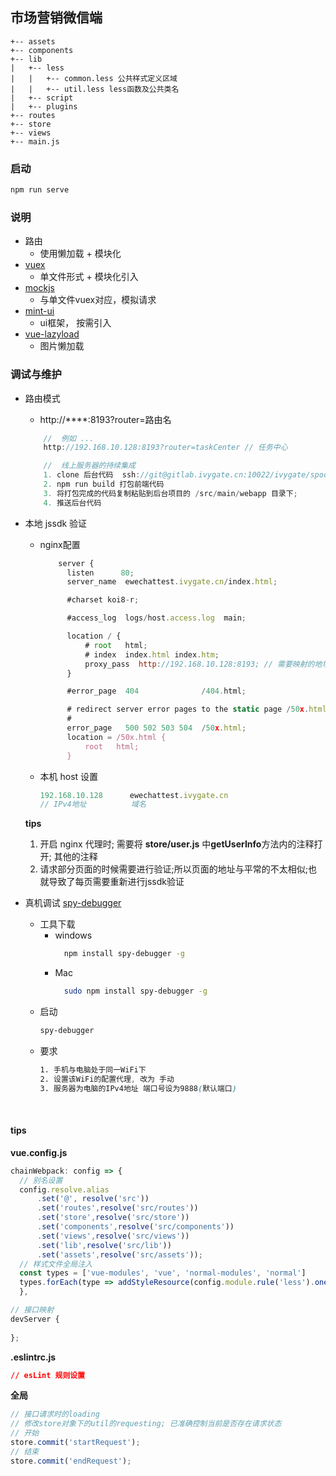 ## 市场营销微信端

```node
+-- assets
+-- components
+-- lib
|   +-- less
|   |   +-- common.less 公共样式定义区域
|   |   +-- util.less less函数及公共类名
|   +-- script
|   +-- plugins
+-- routes
+-- store
+-- views
+-- main.js
```

### 启动
```bash
npm run serve
```

### 说明

- 路由
  - 使用懒加载 + 模块化
- [vuex](https://vuex.vuejs.org/zh/)
  - 单文件形式 + 模块化引入
- [mockjs](https://github.com/nuysoft/Mock/wiki/Getting-Started)
  - 与单文件vuex对应，模拟请求<!-- 取消 -->
- [mint-ui](http://mint-ui.github.io/docs/#/zh-cn2)
  - ui框架， 按需引入
- [vue-lazyload](https://github.com/hilongjw/vue-lazyload)
  - 图片懒加载

### 调试与维护
  - 路由模式
    - http://****:8193?router=路由名
    ```javascript
        //  例如 ...
        http://192.168.10.128:8193?router=taskCenter // 任务中心
    ```
    ```javascript
        //  线上服务器的持续集成
        1. clone 后台代码  ssh://git@gitlab.ivygate.cn:10022/ivygate/spoc-market-wechat.git
        2. npm run build 打包前端代码
        3. 将打包完成的代码复制粘贴到后台项目的 /src/main/webapp 目录下;
        4. 推送后台代码
    ```
  - 本地 jssdk 验证
    - nginx配置
        ```javascript
            server {
              listen      80;
              server_name  ewechattest.ivygate.cn/index.html;

              #charset koi8-r;

              #access_log  logs/host.access.log  main;

              location / {
                  # root   html;
                  # index  index.html index.htm;
                  proxy_pass  http://192.168.10.128:8193; // 需要映射的地址
              }

              #error_page  404              /404.html;

              # redirect server error pages to the static page /50x.html
              #
              error_page   500 502 503 504  /50x.html;
              location = /50x.html {
                  root   html;
              }
        ```
    - 本机 host 设置
      ```javascript
      192.168.10.128      ewechattest.ivygate.cn
      // IPv4地址          域名
      ```

    **tips**

    1. 开启 nginx 代理时; 需要将 **store/user.js** 中**getUserInfo**方法内的注释打开; 其他的注释
    2. 请求部分页面的时候需要进行验证;所以页面的地址与平常的不太相似;也就导致了每页需要重新进行jssdk验证

- 真机调试 [spy-debugger](https://www.npmjs.com/package/spy-debugger)

  - 工具下载
    - windows 
      ```bash
        npm install spy-debugger -g 
      ```
    - Mac
      ```bash
        sudo npm install spy-debugger -g
      ```
  - 启动
    ```bash
    spy-debugger
    ```
  - 要求
    ```css
    1. 手机与电脑处于同一WiFi下
    2. 设置该WiFi的配置代理, 改为 手动
    3. 服务器为电脑的IPv4地址 端口号设为9888(默认端口)
    ```
    ​

#### tips

**vue.config.js**

```javascript
chainWebpack: config => {
  // 别名设置
  config.resolve.alias
      .set('@', resolve('src'))
      .set('routes',resolve('src/routes'))
      .set('store',resolve('src/store'))
      .set('components',resolve('src/components'))
      .set('views',resolve('src/views'))
      .set('lib',resolve('src/lib'))
      .set('assets',resolve('src/assets'));
  // 样式文件全局注入
  const types = ['vue-modules', 'vue', 'normal-modules', 'normal']
  types.forEach(type => addStyleResource(config.module.rule('less').oneOf(type)))
  },
```

```javascript
// 接口映射
devServer {
    
};
```

**.eslintrc.js**

```css
// esLint 规则设置
```

**全局**

```javascript
// 接口请求时的loading
// 修改store对象下的util的requesting; 已准确控制当前是否存在请求状态
// 开始
store.commit('startRequest');
// 结束
store.commit('endRequest');
```

